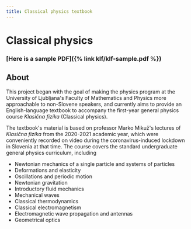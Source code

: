 ```yaml
---
title: Classical physics textbook
---
```

# Classical physics

### [**Here is a sample PDF**]({% link klf/klf-sample.pdf %})

<!-- Readers are very much welcome! The book is in its early stages and will inevitably contain typos and mistakes---if you find errors and tell me, I will be grateful and happy to hear from you, even for the most trivial errors. -->

## About
This project began with the goal of making the physics program at the University of Ljubljana's Faculty of Mathematics and Physics more approachable to non-Slovene speakers, and currently aims to provide an English-language textbook to accompany the first-year general physics course *Klasična fizika* (Classical physics).

The textbook's material is based on professor Marko Mikuž's lectures of *Klasična fizika* from the 2020-2021 academic year, which were conveniently recorded on video during the coronavirus-induced lockdown in Slovenia at that time.
The course covers the standard undergraduate general physics curriculum, including

- Newtonian mechanics of a single particle and systems of particles
- Deformations and elasticity
- Oscillations and periodic motion
- Newtonian gravitation
- Introductory fluid mechanics
- Mechanical waves
- Classical thermodynamics
- Classical electromagnetism
- Electromagnetic wave propagation and antennas 
- Geometrical optics
